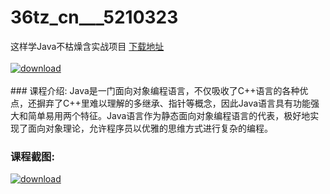 # 36tz_cn___5210323
这样学Java不枯燥含实战项目
[下载地址](http://www.36tz.cn/article/5210323 "下载地址")
<br/></br>[![download](http://36tz.cn/muke_img/2020_02_1-64-300x178.png "下载地址")](http://www.36tz.cn/article/5210323 "下载地址")
<br/></br>### 课程介绍:
Java是一门面向对象编程语言，不仅吸收了C++语言的各种优点，还摒弃了C++里难以理解的多继承、指针等概念，因此Java语言具有功能强大和简单易用两个特征。Java语言作为静态面向对象编程语言的代表，极好地实现了面向对象理论，允许程序员以优雅的思维方式进行复杂的编程。

### 课程截图:
[![download](http://36tz.cn/muke_img/2020_02_11-61.png "下载地址")](http://www.36tz.cn/article/5210323 "下载地址")

